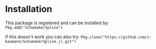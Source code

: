 
<a id='Installation-1'></a>

# Installation


This package is registered and can be installed by: `Pkg.add("SchumakerSpline")`


If this doesn't work you can also try: `Pkg.clone("https://github.com/s-baumann/SchumakerSpline.jl.git")`

